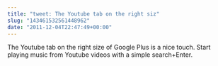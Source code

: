 ```yaml
---
title: "tweet: The Youtube tab on the right siz"
slug: "143461532561448962"
date: "2011-12-04T22:47:49+00:00"
---
```

The Youtube tab on the right size of Google Plus is a nice touch. Start playing music from Youtube videos with a simple search+Enter.